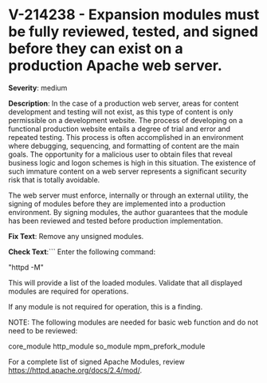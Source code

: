 # V-214238 - Expansion modules must be fully reviewed, tested, and signed before they can exist on a production Apache web server.

**Severity**: medium

**Description**:
In the case of a production web server, areas for content development and testing will not exist, as this type of content is only permissible on a development website. The process of developing on a functional production website entails a degree of trial and error and repeated testing. This process is often accomplished in an environment where debugging, sequencing, and formatting of content are the main goals. The opportunity for a malicious user to obtain files that reveal business logic and logon schemes is high in this situation. The existence of such immature content on a web server represents a significant security risk that is totally avoidable.

The web server must enforce, internally or through an external utility, the signing of modules before they are implemented into a production environment. By signing modules, the author guarantees that the module has been reviewed and tested before production implementation.

**Fix Text**:
Remove any unsigned modules.

**Check Text**:```
Enter the following command:

"httpd -M"

This will provide a list of the loaded modules. Validate that all displayed modules are required for operations.

If any module is not required for operation, this is a finding.

NOTE: The following modules are needed for basic web function and do not need to be reviewed:

core_module
http_module
so_module
mpm_prefork_module

For a complete list of signed Apache Modules, review https://httpd.apache.org/docs/2.4/mod/.
```